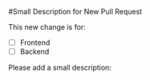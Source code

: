 #Small Description for New Pull Request

This new change is for:
- [ ] Frontend
- [ ] Backend

Please add a small description:
